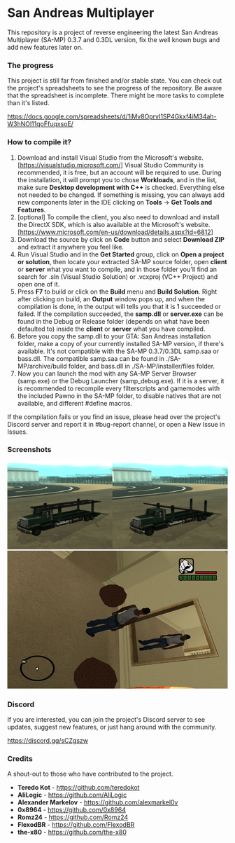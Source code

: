 # San Andreas Multiplayer

This repository is a project of reverse engineering the latest San Andreas Multiplayer (SA-MP) 0.3.7 and 0.3DL version, fix the well known bugs and add new features later on. 

### The progress

This project is still far from finished and/or stable state. You can check out the project's spreadsheets to see the progress of the repository. Be aware that the spreadsheet is incomplete. There might be more tasks to complete than it's listed.

https://docs.google.com/spreadsheets/d/1iMv8OprvI1SP4Gkxf4iM34ah-W3hNOl11qoFfuqxsoE/

### How to compile it?

1. Download and install Visual Studio from the Microsoft's website. [https://visualstudio.microsoft.com/] Visual Studio Community is recommended, it is free, but an account will be required to use. During the installation, it will prompt you to chose **Workloads**, and in the list, make sure **Desktop development with C++** is checked. Everything else not needed to be changed. If something is missing, you can always add new components later in the IDE clicking on **Tools** -> **Get Tools and Features**.
2. [optional] To compile the client, you also need to download and install the DirectX SDK, which is also available at the Microsoft's website. [https://www.microsoft.com/en-us/download/details.aspx?id=6812]
3. Download the source by click on **Code** button and select **Download ZIP** and extract it anywhere you feel like.
4. Run Visual Studio and in the **Get Started** group, click on **Open a project or solution**, then locate your extracted SA-MP source folder, open **client** or **server** what you want to compile, and in those folder you'll find an search for .sln (Visual Studio Solution) or .vcxproj (VC++ Project) and open one of it.
5. Press **F7** to build or click on the **Build** menu and **Build Solution**. Right after clicking on build, an **Output** window pops up, and when the compilation is done, in the output will tells you that it is 1 succeeded or failed. If the compilation succeeded, the **samp.dll** or **server.exe** can be found in the Debug or Release folder (depends on what have been defaulted to) inside the **client** or **server** what you have compiled.
6. Before you copy the samp.dll to your GTA: San Andreas installation folder, make a copy of your currently installed SA-MP version, if there's available. It's not compatible with the SA-MP 0.3.7/0.3DL samp.saa or bass.dll. The compatible samp.saa can be found in ./SA-MP/archive/build folder, and bass.dll in ./SA-MP/installer/files folder.
7. Now you can launch the mod with any SA-MP Server Browser (samp.exe) or the Debug Launcher (samp_debug.exe). If it is a server, it is recommended to recompile every filterscripts and gamemodes with the included Pawno in the SA-MP folder, to disable natives that are not available, and different #define macros.

If the compilation fails or you find an issue, please head over the project's Discord server and report it in #bug-report channel, or open a New Issue in Issues.

### Screenshots
![Screenshot 1](https://github.com/dashr9230/SAMPC/blob/master/images/sa-mp-002.jpg "SetVehicleFeature test")
![Screenshot 2](https://github.com/dashr9230/SAMPC/blob/master/images/sa-mp-000.jpg "SetPlayerCameraPos rotation test")

### Discord

If you are interested, you can join the project's Discord server to see updates, suggest new features, or just hang around with the community.

https://discord.gg/sCZgszw

### Credits

A shout-out to those who have contributed to the project.

- **Teredo Kot** - https://github.com/teredokot
- **AliLogic** - https://github.com/AliLogic
- **Alexander Markelov** - https://github.com/alexmarkel0v
- **0x8964** - https://github.com/0x8964
- **Romz24** - https://github.com/Romz24
- **FlexodBR** - https://github.com/FlexodBR
- **the-x80** - https://github.com/the-x80
